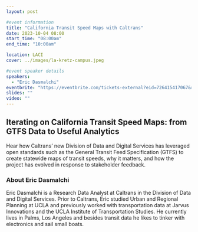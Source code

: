 ```yaml
---
layout: post

#event information
title: "California Transit Speed Maps with Caltrans"
date: 2023-10-04 08:00
start_time: "08:00am"
end_time: "10:00am"

location: LACI
cover: ../images/la-kretz-campus.jpeg

#event speaker details
speakers:
  - "Eric Dasmalchi"
eventbrite: "https://eventbrite.com/tickets-external?eid=726415417067&ref=etckt"
slides: ""
video: ""
---
```


## Iterating on California Transit Speed Maps: from GTFS Data to Useful Analytics

Hear how Caltrans’ new Division of Data and Digital Services has leveraged open standards such as the General Transit Feed Specification (GTFS) to create statewide maps of transit speeds, why it matters, and how the project has evolved in response to stakeholder feedback.

### About Eric Dasmalchi

Eric Dasmalchi is a Research Data Analyst at Caltrans in the Division of Data and Digital Services. Prior to Caltrans, Eric studied Urban and Regional Planning at UCLA and previously worked with transportation data at Jarvus Innovations and the UCLA Institute of Transportation Studies. He currently lives in Palms, Los Angeles and besides transit data he likes to tinker with electronics and sail small boats.
